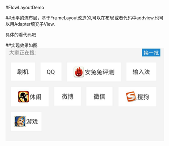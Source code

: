 #FlowLayoutDemo

##水平的流布局，基于FrameLayout改造的,可以在布局或者代码中addview.也可以用Adapter填充子View.

具体的看代码吧

##实现效果如图:
![Screen](/S40528-092812.jpg)
